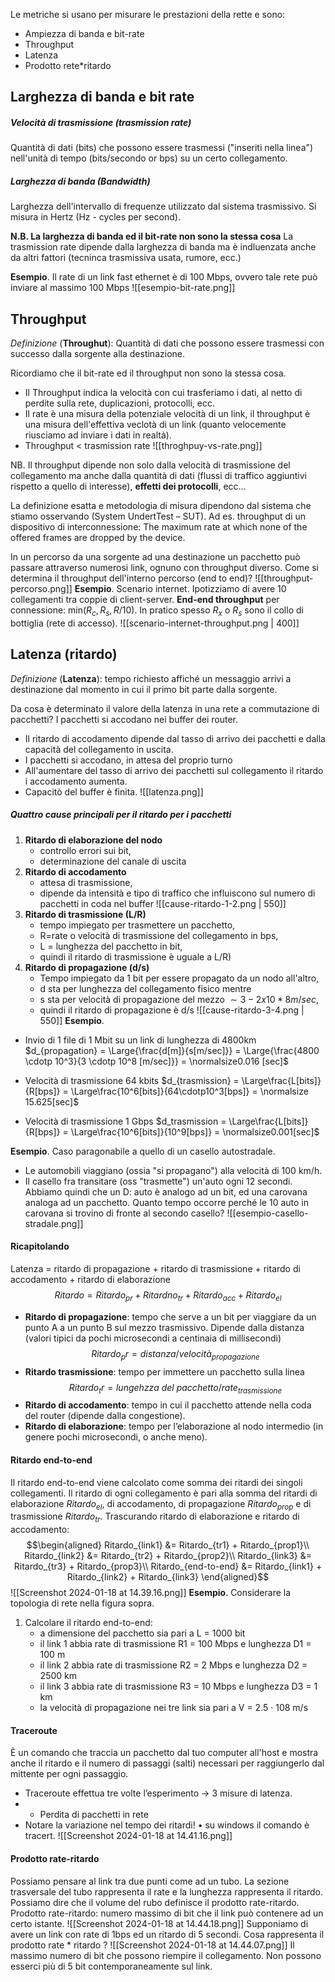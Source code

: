Le metriche si usano per misurare le prestazioni della rette e sono:
- Ampiezza di banda e bit-rate
- Throughput
- Latenza
- Prodotto rete\*ritardo 
## Larghezza di banda e bit rate
##### Velocità di trasmissione (trasmission rate)
Quantità di dati (bits) che possono essere trasmessi ("inseriti nella linea") nell'unità di tempo (bits/secondo or bps) su un certo collegamento.
##### Larghezza di banda (Bandwidth)
Larghezza dell'intervallo di frequenze utilizzato dal sistema trasmissivo. Si misura in Hertz (Hz - cycles per second).

**N.B. La larghezza di banda ed il bit-rate non sono la stessa cosa**
La trasmission rate dipende dalla larghezza di banda ma è indluenzata anche da altri fattori (tecninca trasmissiva usata, rumore, ecc.)

**Esempio**. Il rate di un link fast ethernet è di 100 Mbps, ovvero tale rete può inviare al massimo 100 Mbps
![[esempio-bit-rate.png]]

## Throughput

*Definizione* (**Throughut**): Quantità di dati che possono essere trasmessi con successo dalla sorgente alla destinazione.

Ricordiamo che il bit-rate ed il throughput non sono la stessa cosa.
- Il Throughput indica la velocità con cui trasferiamo i dati, al netto di perdite sulla rete, duplicazioni, protocolli, ecc.
- Il rate è una misura della potenziale velocità di un link, il throughput è una misura dell'effettiva veclotà di un link (quanto velocemente riusciamo ad inviare i dati in realtà).
- Throughput < trasmission rate
![[throghpuy-vs-rate.png]]

NB. Il throughput dipende non solo dalla velocità di trasmissione del collegamento ma anche dalla quantità di dati (flussi di traffico aggiuntivi rispetto a quello di interesse), **effetti dei protocolli**, ecc…

La definizione esatta e metodologia di misura dipendono dal sistema che stiamo osservando (System UndertTest – SUT). Ad es. throughput di un dispositivo di interconnessione: The maximum rate at which none of the offered frames are dropped by the device.

In un percorso da una sorgente ad una destinazione un pacchetto può passare attraverso numerosi link, ognuno con throughput diverso. Come si determina il throughput dell'interno percorso (end to end)?
![[throughput-percorso.png]]
**Esempio**. Scenario internet.
Ipotizziamo di avere 10 collegamenti tra coppie di client-server. **End-end throughput** per connessione: min($R_c, R_s, R/10$). In pratico spesso $R_x$ o $R_s$ sono il collo di bottiglia (rete di accesso).
![[scenario-internet-throughput.png | 400]]
## Latenza (ritardo)

*Definizione* (**Latenza**): tempo richiesto affiché un messaggio arrivi a destinazione dal momento in cui il primo bit parte dalla sorgente.

Da cosa è determinato il valore della latenza in una rete a commutazione di pacchetti?
I pacchetti si accodano nei buffer dei router.
- Il ritardo di accodamento dipende dal tasso di arrivo dei pacchetti e dalla capacità del collegamento in uscita.
- I pacchetti si accodano, in attesa del proprio turno
- All'aumentare del tasso di arrivo dei pacchetti sul collegamento il ritardo i accodamento aumenta.
- Capacitò del buffer è finita.
![[latenza.png]]
##### Quattro cause principali per il ritardo per i pacchetti
1. **Ritardo di elaborazione del nodo** 
	- controllo errori sui bit, 
	- determinazione del canale di uscita
2. **Ritardo di accodamento** 
	- attesa di trasmissione, 
	- dipende da intensità e tipo di traffico che influiscono sul numero di pacchetti in coda nel buffer
![[cause-ritardo-1-2.png | 550]]
3. **Ritardo di trasmissione (L/R)** 
	- tempo impiegato per trasmettere un pacchetto, 
	- R=rate o velocità di trasmissione del collegamento in bps, 
	- L = lunghezza del pacchetto in bit, 
	- quindi il ritardo di trasmissione è uguale a L/R)
4. **Ritardo di propagazione (d/s)** 
	- Tempo impiegato da 1 bit per essere propagato da un nodo all'altro, 
	- d sta per lunghezza del collegamento fisico mentre 
	- s sta per velocità di propagazione del mezzo $\sim3-2x10*8 m/sec$, 
	- quindi il ritardo di propagazione è d/s
![[cause-ritardo-3-4.png | 550]]
**Esempio**.
- Invio di 1 file di 1 Mbit su un link di lunghezza di 4800km 
	$d_{propagation} = \Large{\frac{d[m]}{s[m/sec]}} = \Large{\frac{4800 \cdotp 10^3}{3 \cdotp 10^8 [m/sec]}} = \normalsize0.016 [sec]$
	
- Velocità di trasmissione 64 kbits
	$d_{trasmission} = \Large\frac{L[bits]}{R[bps]} = \Large\frac{10^6[bits]}{64\cdotp10^3[bps]} = \normalsize 15.625[sec]$
	
- Velocità di trasmissione 1 Gbps
	$d_trasmission = \Large\frac{L[bits]}{R[bps]} = \Large\frac{10^6[bits]}{10^9[bps]} = \normalsize0.001[sec]$

**Esempio**. Caso paragonabile a quello di un casello autostradale.
- Le automobili viaggiano (ossia "si propagano") alla velocità di 100 km/h.
- Il casello fra transitare (oss "trasmette") un'auto ogni 12 secondi.
Abbiamo quindi che un D: auto è analogo ad un bit, ed una carovana analoga ad un pacchetto. Quanto tempo occorre perché le 10 auto in carovana si trovino di fronte al secondo casello?
![[esempio-casello-stradale.png]]
#### Ricapitolando
Latenza = ritardo di propagazione + ritardo di trasmissione + ritardo di accodamento + ritardo di elaborazione
$$Ritardo = Ritardo_{pr} + Ritardno_{tr} + Ritardo_{acc} + Ritardo_{el}$$
- **Ritardo di propagazione**: tempo che serve a un bit per viaggiare da un punto A a un punto B sul mezzo trasmissivo. Dipende dalla distanza (valori tipici da pochi microsecondi a centinaia di millisecondi)
$$Ritardo_pr = distanza/velocità_{propagazione}$$
- **Ritardo trasmissione**: tempo per immettere un pacchetto sulla linea
$$Ritardo_tr = lungehzza\:del\:pacchetto/rate_{trasmissione}$$
- **Ritardo di accodamento**: tempo in cui il pacchetto attende nella coda del router (dipende dalla congestione).
- **Ritardo di elaborazione**: tempo per l’elaborazione al nodo intermedio (in genere pochi microsecondi, o anche meno).

#### Ritardo end-to-end
Il ritardo end-to-end viene calcolato come somma dei ritardi dei singoli collegamenti. Il ritardo di ogni collegamento è pari alla somma del ritardi di elaborazione $Ritardo_{el}$, di accodamento, di propagazione $Ritardo_{prop}$ e di trasmissione $Ritardo_{tr}$.
Trascurando ritardo di elaborazione e ritardo di accodamento:
$$\begin{aligned}
Ritardo_{link1} &= Ritardo_{tr1} + Ritardo_{prop1}\\
Ritardo_{link2} &= Ritardo_{tr2} + Ritardo_{prop2}\\ 
Ritardo_{link3} &= Ritardo_{tr3} + Ritardo_{prop3}\\
Ritardo_{end-to-end} &= Ritardo_{link1} + Ritardo_{link2} + Ritardo_{link3}
\end{aligned}$$
![[Screenshot 2024-01-18 at 14.39.16.png]]
**Esempio**. Considerare la topologia di rete nella figura sopra.
1. Calcolare il ritardo end-to-end:
	- a dimensione del pacchetto sia pari a L = 1000 bit 
	- il link 1 abbia rate di trasmissione R1 = 100 Mbps e lunghezza D1 = 100 m
	- il link 2 abbia rate di trasmissione R2 = 2 Mbps e lunghezza D2 = 2500 km
	- il link 3 abbia rate di trasmissione R3 = 10 Mbps e lunghezza D3 = 1 km
	- la velocità di propagazione nei tre link sia pari a V = 2.5 · 108 m/s

#### Traceroute
È un comando che traccia un pacchetto dal tuo computer all'host e mostra anche il ritardo e il numero di passaggi (salti) necessari per raggiungerlo dal mittente per ogni passaggio.
- Traceroute effettua tre volte l’esperimento -> 3 misure di latenza.
- * Perdita di pacchetti in rete 
- Notare la variazione nel tempo dei ritardi! • su windows il comando è tracert.
![[Screenshot 2024-01-18 at 14.41.16.png]]
#### Prodotto rate-ritardo
Possiamo pensare al link tra due punti come ad un tubo. La sezione trasversale del tubo rappresenta il rate e la lunghezza rappresenta il ritardo. Possiamo dire che il volume del rubo definisce il prodotto rate-ritardo. Prodotto rate-ritardo: numero massimo di bit che il link può contenere ad un certo istante.
![[Screenshot 2024-01-18 at 14.44.18.png]]
Supponiamo di avere un link con rate di 1bps ed un ritardo di 5 secondi. Cosa rappresenta il prodotto rate * ritardo ?
![[Screenshot 2024-01-18 at 14.44.07.png]]
Il massimo numero di bit che possono riempire il collegamento. Non possono esserci più di 5 bit contemporaneamente sul link.